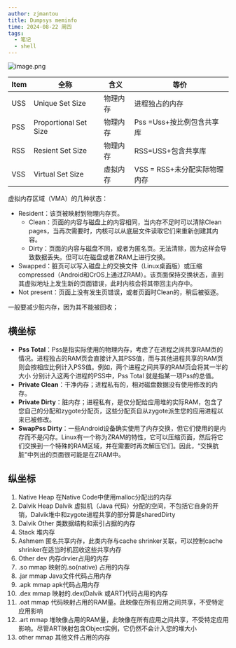 ```yaml
---
author: zjmantou
title: Dumpsys meminfo
time: 2024-08-22 周四
tags:
  - 笔记
  - shell
---
```

![image.png](https://zjmantou-drawingbed.oss-cn-hangzhou.aliyuncs.com/picture/202408221724777.png)

| Item | 全称                    | 含义   | 等价                  |
| ---- | --------------------- | ---- | ------------------- |
| USS  | Unique Set Size       | 物理内存 | 进程独占的内存             |
| PSS  | Proportional Set Size | 物理内存 | Pss =Uss+按比例包含共享库   |
| RSS  | Resient Set Size      | 物理内存 | RSS=USS+包含共享库       |
| VSS  | Virtual Set Size      | 虚拟内存 | VSS = RSS+未分配实际物理内存 |


虚拟内存区域（VMA）的几种状态：
- Resident：该页被映射到物理内存页。
	- Clean：页面的内容与磁盘上的内容相同，当内存不足时可以清除Clean pages，当再次需要时，内核可以从底层文件读取它们来重新创建其内容。
	- Dirty：页面的内容与磁盘不同，或者为匿名页。无法清除，因为这样会导致数据丢失。但可以在磁盘或者ZRAM上进行交换。
- Swapped：脏页可以写入磁盘上的交换文件（Linux桌面版）或压缩compressed（Android和CrOS上通过ZRAM）。该页面保持交换状态，直到其虚拟地址上发生新的页面错误，此时内核会将其带回主内存中。 
- Not present：页面上没有发生页错误，或者页面时Clean的，稍后被驱逐。 

一般要减少脏内存，因为其不能被回收；

## 横坐标

- **Pss Total**：Pss是指实际使用的物理内存，考虑了在进程之间共享RAM页的情况。进程独占的RAM页会直接计入其PSS值，而与其他进程共享的RAM页则会按相应比例计入PSS值。例如，两个进程之间共享的RAM页会将其一半的大小 分别计入这两个进程的PSS中，Pss Total 就是指某一项Pss的总值。
- **Private Clean**：干净内存；进程私有的，相对磁盘数据没有使用修改的内存。
- **Private Dirty**：脏内存；进程私有，是仅分配给应用堆的实际RAM，包含了您自己的分配和zygote分配页，这些分配页自从zygote派生您的应用进程以来已被修改。
- **SwapPss Dirty**：一些Android设备确实使用了内存交换，但它们使用的是内存而不是闪存。Linux有一个称为ZRAM的特性，它可以压缩页面，然后将它们交换到一个特殊的RAM区域，并在需要时再次解压它们。因此，“交换肮脏”中列出的页面很可能是在ZRAM中。

## 纵坐标 

1. Native Heap	在Native Code中使用malloc分配出的内存
2.	Dalvik Heap	Dalvik 虚拟机（Java 代码）分配的空间，不包括它自身的开销，Dalvik堆中和zygote进程共享的部分算是sharedDirty
3.	Dalvik Other	类数据结构和索引占据的内存
3.	Stack	堆内存
4.	Ashmem	匿名共享内存，此类内存与cache shrinker关联，可以控制cache shrinker在适当时机回收这些共享内存
5.	Other dev	内存drvier占用的内存
6.	.so mmap	映射的.so(native) 占用的内存
7.	.jar mmap	Java文件代码占用内存
8.	.apk mmap	apk代码占用内存
8.	.dex mmap	映射的.dex(Dalvik 或ART)代码占用的内存
9.	.oat mmap	代码映射占用的RAM量。此映像在所有应用之间共享，不受特定应用影响
10. .art mmap	堆映像占用的RAM量，此映像在所有应用之间共享，不受特定应用影响。尽管ART映射包含Object实例，它仍然不会计入您的堆大小
11. other mmap	其他文件占用的内存